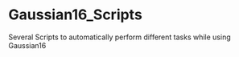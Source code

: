 # Gaussian16_Scripts
Several Scripts to automatically perform different tasks while using Gaussian16
